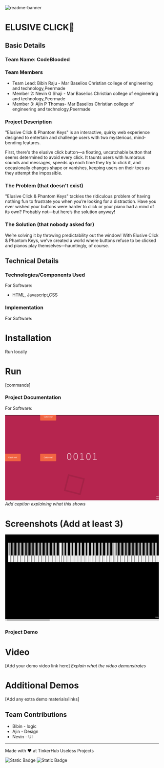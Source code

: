 <img width="1280" alt="readme-banner" src="https://github.com/user-attachments/assets/35332e92-44cb-425b-9dff-27bcf1023c6c">

# ELUSIVE CLICK🎯


## Basic Details
### Team Name: CodeBlooded 


### Team Members
- Team Lead: Bibin Raju - Mar Baselios Christian college of engineering and technology,Peermade
- Member 2: Nevin G Shaji - Mar Baselios Christian college of engineering and technology,Peermade
- Member 3: Ajin P Thomas- Mar Baselios Christian college of engineering and technology,Peermade

### Project Description

"Elusive Click & Phantom Keys" is an interactive, quirky web experience designed to entertain and challenge users with two mysterious, mind-bending features.

First, there's the elusive click button—a floating, uncatchable button that seems determined to avoid every click. It taunts users with humorous sounds and messages, speeds up each time they try to click it, and occasionally changes shape or vanishes, keeping users on their toes as they attempt the impossible.

### The Problem (that doesn't exist)

"Elusive Click & Phantom Keys" tackles the ridiculous problem of having nothing fun to frustrate you when you’re looking for a distraction. Have you ever wished your buttons were harder to click or your piano had a mind of its own? Probably not—but here’s the solution anyway!

### The Solution (that nobody asked for)

We’re solving it by throwing predictability out the window! With Elusive Click & Phantom Keys, we’ve created a world where buttons refuse to be clicked and pianos play themselves—hauntingly, of course.

## Technical Details
### Technologies/Components Used
For Software:
- HTML, Javascript,CSS


### Implementation
For Software:
# Installation
Run locally 

# Run
[commands]

### Project Documentation
For Software:


![Screenshot1](https://github.com/bbinxx/UselessClickNhaunt/blob/master/image.png?raw=true)
*Add caption explaining what this shows*

# Screenshots (Add at least 3)
![Screenshot2](https://github.com/bbinxx/UselessClickNhaunt/blob/master/piano.png?raw=true)



### Project Demo
# Video
[Add your demo video link here]
*Explain what the video demonstrates*

# Additional Demos
[Add any extra demo materials/links]

## Team Contributions
- Bibin - logic
- Ajin - Design
- Nevin - UI

---
Made with ❤️ at TinkerHub Useless Projects 

![Static Badge](https://img.shields.io/badge/TinkerHub-24?color=%23000000&link=https%3A%2F%2Fwww.tinkerhub.org%2F)
![Static Badge](https://img.shields.io/badge/UselessProject--24-24?link=https%3A%2F%2Fwww.tinkerhub.org%2Fevents%2FQ2Q1TQKX6Q%2FUseless%2520Projects)


